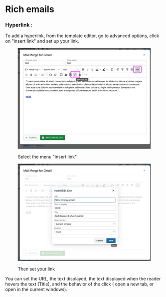 # Rich emails

### Hyperlink :

To add a hyperlink, from the template editor, go to advanced options, click on "insert link" and set up your link.

<div>

<figure><img src="../.gitbook/assets/insert image step 1.webp" alt="image show how to select the insert link setup in the menu"><figcaption><p>Select the menu "insert link"</p></figcaption></figure>

 

<figure><img src="../.gitbook/assets/insert image step 2.webp" alt="setting your http link in mail merge for gmail"><figcaption><p>Then set your link</p></figcaption></figure>

</div>

You can set the URL, the text displayed, the text displayed when the reader hovers the text (Title), and the behavior of the click ( open a new tab, or open in the current windows).

